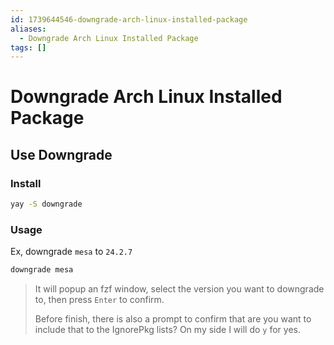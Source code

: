 ```yaml
---
id: 1739644546-downgrade-arch-linux-installed-package
aliases:
  - Downgrade Arch Linux Installed Package
tags: []
---
```


# Downgrade Arch Linux Installed Package

## Use Downgrade

### Install

```bash
yay -S downgrade
```

### Usage

Ex, downgrade `mesa` to `24.2.7`

```bash
downgrade mesa
```

> It will popup an fzf window, select the version you want to downgrade to, then press `Enter` to confirm.
>
> Before finish, there is also a prompt to confirm that are you want to include that to the IgnorePkg lists? On my side I will do `y` for yes.
